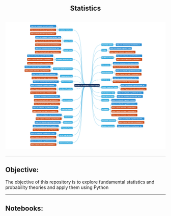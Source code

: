 <h2 align="center">Statistics</h2>

<h2 align="center">
<img src="statistics map.png" width="700"/>
</h2>

---

## Objective:
The objective of this repository is to explore fundamental statistics and probability theories and apply them using Python

---

## Notebooks:

